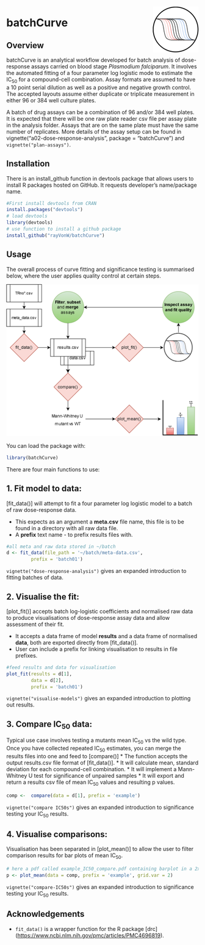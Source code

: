 
<a href="https://rayvonw.github.io/batchCurve/"><img src="man/figures/logo.png" align="right" height="120" alt="batchCurve website" /></a>

# batchCurve

## Overview

batchCurve is an analytical workflow developed for batch analysis of
dose-response assays carried on blood stage *Plasmodium falciparum*. It
involves the automated fitting of a four parameter log logistic mode to
estimate the IC<sub>50</sub> for a compound-cell combination. Assay
formats are assumed to have a 10 point serial dilution as well as a
positive and negative growth control. The accepted layouts assume either
duplicate or triplicate measurement in either 96 or 384 well culture
plates.

A batch of drug assays can be a combination of 96 and/or 384 well
plates. It is expected that there will be one raw plate reader csv file
per assay plate in the analysis folder. Assays that are on the same
plate must have the same number of replicates. More details of the assay
setup can be found in vignette(“a02-dose-response-analysis”, package =
“batchCurve”) and `vignette("plan-assays")`.

## Installation

There is an install_github function in devtools package that allows
users to install R packages hosted on GitHub. It requests developer’s
name/package name.

``` r
#First install devtools from CRAN
install.packages("devtools")
# load devtools
library(devtools)
# use function to install a github package
install_github("rayVonW/batchCurve")
```

## Usage

The overall process of curve fitting and significance testing is
summarised below, where the user applies quality control at certain
steps.
<center>
<img src="./man/figures/workflow.png" width="600" />
</center>

You can load the package with:

``` r
library(batchCurve)
```

There are four main functions to use:

## 1. Fit model to data:

\[fit_data()\] will attempt to fit a four parameter log logistic model
to a batch of raw dose-response data.

- This expects as an argument a **meta.csv** file name, this file is to
  be found in a directory with all raw data file.
- A **prefix** text name - to prefix results files with.

``` r
#all meta and raw data stored in ~/batch
d <- fit_data(file_path = '~/batch/meta-data.csv', 
         prefix = 'batch01')
```

`vignette("dose-response-analysis")` gives an expanded introduction to
fitting batches of data.

## 2. Visualise the fit:

\[plot_fit()\] accepts batch log-logistic coefficients and normalised
raw data to produce visualisations of dose-response assay data and allow
assessment of their fit.

- It accepts a data frame of model **results** and a data frame of
  normalised **data**, both are exported directly from \[fit_data()\].
- User can include a prefix for linking visualisation to results in file
  prefixes.

``` r
#feed results and data for visualisation
plot_fit(results = d[1], 
         data = d[2],
         prefix = 'batch01')
```

`vignette("visualise-models")` gives an expanded introduction to
plotting out results.

## 3. Compare IC<sub>50</sub> data:

Typical use case involves testing a mutants mean IC<sub>50</sub> vs the
wild type. Once you have collected repeated IC<sub>50</sub> estimates,
you can merge the results files into one and feed to \[compare()\] \*
The function accepts the output results.csv file format of
\[fit_data()\]. \* It will calculate mean, standard deviation for each
compound-cell combination. \* It will implement a Mann-Whitney U test
for significance of unpaired samples \* It will export and return a
results csv file of mean IC<sub>50</sub> values and resulting p values.

``` r
comp <-  compare(data = d[1], prefix = 'example')
```

`vignette("compare IC50s")` gives an expanded introduction to
significance testing your IC<sub>50</sub> results.

## 4. Visualise comparisons:

Visualisation has been separated in \[plot_mean()\] to allow the user to
filter comparison results for bar plots of mean IC<sub>50</sub>.

``` r
# here a pdf called example_IC50_compare.pdf containing barplot in a 2x2 grid
p <- plot_mean(data = comp, prefix = 'example', grid.var = 2)
```

`vignette("compare-IC50s")` gives an expanded introduction to
significance testing your IC<sub>50</sub> results.

## Acknowledgements

- `fit_data()` is a wrapper function for the R package \[drc\]
  (<https://www.ncbi.nlm.nih.gov/pmc/articles/PMC4696819>).
